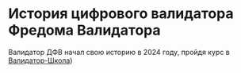 # История цифрового валидатора Фредома Валидатора

Валидатор ДФВ начал свою историю в 2024 году, пройдя курс в [Валидатор-Школа](https://github.com/Distributed-Validators-Synctems/Validator-School))
  
